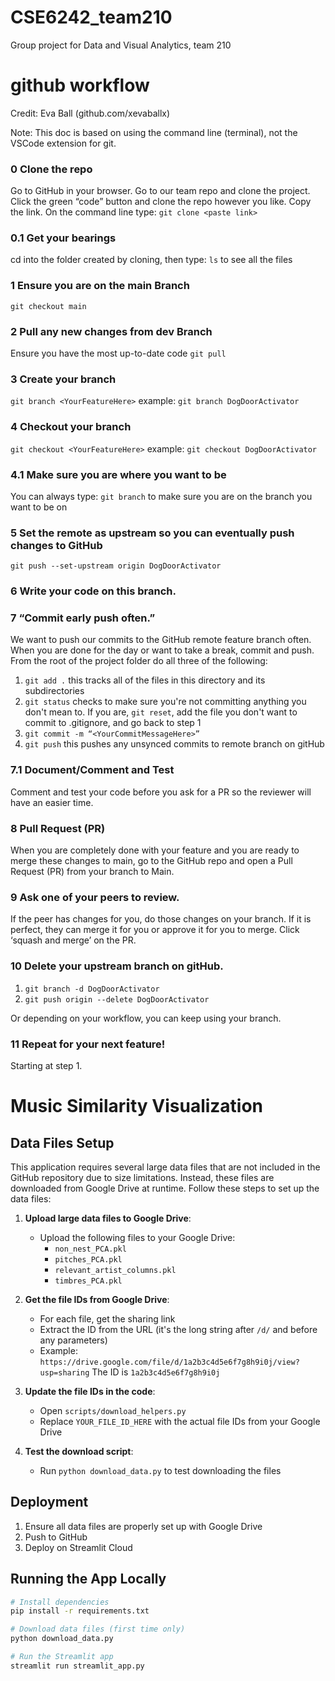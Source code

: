 # CSE6242_team210
Group project for Data and Visual Analytics, team 210

# github workflow
Credit: Eva Ball (github.com/xevaballx)

Note: This doc is based on using the command line (terminal), not the VSCode extension for git.

### 0 Clone the repo
Go to GitHub in your browser. Go to our team repo and clone the project.
Click the green “code” button and clone the repo however you like. 
Copy the link.
On the command line type:
`git clone <paste link>`

### 0.1 Get your bearings
cd into the folder created by cloning, then type:
`ls` to see all the files

### 1 Ensure you are on the main Branch
`git checkout main`

### 2 Pull any new changes from dev Branch
Ensure you have the most up-to-date code
`git pull`

### 3 Create your branch
`git branch <YourFeatureHere>`
example: `git branch DogDoorActivator`

### 4 Checkout your branch
`git checkout <YourFeatureHere>`
example: `git checkout DogDoorActivator`

### 4.1 Make sure you are where you want to be
You can always type:
`git branch` to make sure you are on the branch you want to be on

### 5 Set the remote as upstream so you can eventually push changes to GitHub
`git push --set-upstream origin DogDoorActivator`

### 6 Write your code on this branch.

### 7 “Commit early push often.”
We want to push our commits to the GitHub remote feature branch often. When you are done for the day or want to take a break, commit and push.
From the root of the project folder do all three of the following:
1. `git add .` this tracks all of the files in this directory and its subdirectories
2. `git status` checks to make sure you're not committing anything you don't mean to. If you are, `git reset`, add the file you don't want to commit to .gitignore, and go back to step 1
3. `git commit -m “<YourCommitMessageHere>” `
4. `git push` this pushes any unsynced commits to remote branch on gitHub

### 7.1 Document/Comment and Test
Comment and test your code before you ask for a PR so the reviewer will have an easier time.

### 8 Pull Request (PR)
When you are completely done with your feature and you are ready to merge these changes to main, go to the GitHub repo and open a Pull Request (PR) from your branch to Main.

### 9 Ask one of your peers to review. 
If the peer has changes for you, do those changes on your branch. If it is perfect, they can merge it for you or approve it for you to merge. Click ‘squash and merge’ on the PR.

### 10 Delete your upstream branch on gitHub.
1. `git branch -d DogDoorActivator`
2. `git push origin --delete DogDoorActivator`

Or depending on your workflow, you can keep using your branch.

### 11 Repeat for your next feature! 
Starting at step 1.

# Music Similarity Visualization

## Data Files Setup

This application requires several large data files that are not included in the GitHub repository due to size limitations. Instead, these files are downloaded from Google Drive at runtime. Follow these steps to set up the data files:

1. **Upload large data files to Google Drive**:
   - Upload the following files to your Google Drive:
     - `non_nest_PCA.pkl`
     - `pitches_PCA.pkl`
     - `relevant_artist_columns.pkl`
     - `timbres_PCA.pkl`

2. **Get the file IDs from Google Drive**:
   - For each file, get the sharing link
   - Extract the ID from the URL (it's the long string after `/d/` and before any parameters)
   - Example: `https://drive.google.com/file/d/1a2b3c4d5e6f7g8h9i0j/view?usp=sharing`
     The ID is `1a2b3c4d5e6f7g8h9i0j`

3. **Update the file IDs in the code**:
   - Open `scripts/download_helpers.py`
   - Replace `YOUR_FILE_ID_HERE` with the actual file IDs from your Google Drive

4. **Test the download script**:
   - Run `python download_data.py` to test downloading the files

## Deployment

1. Ensure all data files are properly set up with Google Drive
2. Push to GitHub
3. Deploy on Streamlit Cloud

## Running the App Locally

```bash
# Install dependencies
pip install -r requirements.txt

# Download data files (first time only)
python download_data.py

# Run the Streamlit app
streamlit run streamlit_app.py
```
